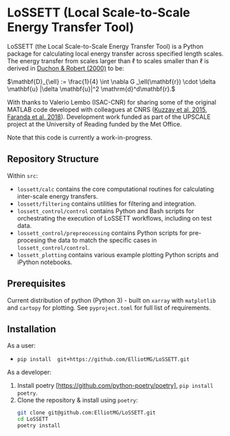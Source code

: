 # LoSSETT (Local Scale-to-Scale Energy Transfer Tool)

LoSSETT (the Local Scale-to-Scale Energy Transfer Tool) is a Python package for calculating local energy transfer across specified length scales. The energy transfer from scales larger than $\ell$ to scales smaller than $\ell$ is derived in [Duchon & Robert (2000)](https://iopscience.iop.org/article/10.1088/0951-7715/13/1/312) to be:

$\mathbf{D}_{\ell} := \frac{1}{4} \int \nabla G _\ell(\mathbf{r}) \cdot \delta \mathbf{u} |\delta \mathbf{u}|^2 \mathrm{d}^d\mathbf{r}.$

With thanks to Valerio Lembo (ISAC-CNR) for sharing some of the original MATLAB code developed with colleagues at CNRS ([Kuzzay et al. 2015](https://pubs.aip.org/aip/pof/article-abstract/27/7/075105/103779), [Faranda et al. 2018](https://journals.ametsoc.org/view/journals/atsc/75/7/jas-d-17-0114.1.xml)). Development work funded as part of the UPSCALE project at the University of Reading funded by the Met Office.

Note that this code is currently a work-in-progress.

## Repository Structure

Within `src`:

* `lossett/calc` contains the core computational routines for calculating inter-scale energy transfers.
* `lossett/filtering` contains utilities for filtering and integration.
* `lossett_control/control` contains Python and Bash scripts for orchestrating the execution of LoSSETT workflows, including on test data.
* `lossett_control/prepreocessing` contains Python scripts for pre-procesing the data to match the specific cases in `lossett_control/control`.
* `lossett_plotting` contains various example plotting Python scripts and iPython notebooks.

## Prerequisites
Current distribution of python (Python 3) - built on `xarray` with `matplotlib` and `cartopy` for plotting. See `pyproject.toml` for full list of requirements.

## Installation

As a user:
* `pip install  git+https://github.com/ElliotMG/LoSSETT.git`

As a developer:
1. Install poetry [https://github.com/python-poetry/poetry], `pip install poetry`.
2. Clone the repository & install using `poetry`:
   ```bash
   git clone git@github.com:ElliotMG/LoSSETT.git
   cd LoSSETT
   poetry install
